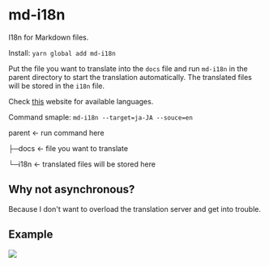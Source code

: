 # md-i18n

I18n for Markdown files.

Install: ```yarn global add md-i18n```

Put the file you want to translate into the ``docs`` file and run ``md-i18n`` in the parent directory to start the translation automatically.
The translated files will be stored in the ``i18n`` file.

Check [this](https://www.npmjs.com/package/deepl-scraper) website for available languages.

Command smaple: ```md-i18n --target=ja-JA --souce=en```


parent <- run command here

├─docs     <- file you want to translate

└─i18n     <- translated files will be stored here

## Why not asynchronous?
Because I don't want to overload the translation server and get into trouble.

## Example
![](https://cdn.discordapp.com/attachments/718050872663212086/808881641816719390/2021-02-09_205729.png)